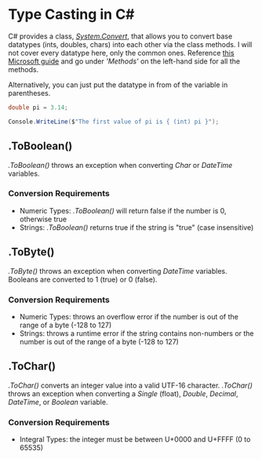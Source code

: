 # Type Casting in C#
C# provides a class, [_System.Convert_](https://docs.microsoft.com/en-us/dotnet/api/system.convert?view=net-5.0), that allows you to convert base datatypes (ints, doubles, chars) into each other via the class methods. I will not cover every datatype here, only the common ones. Reference [this Microsoft guide](https://docs.microsoft.com/en-us/dotnet/csharp/fundamentals/types/) and go under _'Methods'_ on the left-hand side for all the methods. <br />

Alternatively, you can just put the datatype in from of the variable in parentheses.
```C#
double pi = 3.14;

Console.WriteLine($"The first value of pi is { (int) pi }");
```

## .ToBoolean()
_.ToBoolean()_ throws an exception when converting _Char_ or _DateTime_ variables.

### Conversion Requirements
- Numeric Types: _.ToBoolean()_ will return false if the number is 0, otherwise true
- Strings: _.ToBoolean()_ returns true if the string is "true" (case insensitive)

## .ToByte()
_.ToByte()_ throws an exception when converting _DateTime_ variables. <br />
Booleans are converted to 1 (true) or 0 (false).

### Conversion Requirements
- Numeric Types: throws an overflow error if the number is out of the range of a byte (-128 to 127)
- Strings: throws a runtime error if the string contains non-numbers or the number is out of the range of a byte (-128 to 127)

## .ToChar()
_.ToChar()_ converts an integer value into a valid UTF-16 character.
_.ToChar()_ throws an exception when converting a _Single_ (float), _Double_, _Decimal_, _DateTime_, or _Boolean_ variable.

### Conversion Requirements
- Integral Types: the integer must be between U+0000 and U+FFFF (0 to 65535)
